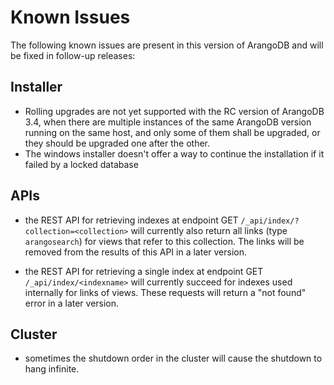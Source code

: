 Known Issues
============

The following known issues are present in this version of ArangoDB and will be fixed
in follow-up releases:

Installer
---------

* Rolling upgrades are not yet supported with the RC version of ArangoDB 3.4, when
  there are multiple instances of the same ArangoDB version running on the same host,
  and only some of them shall be upgraded, or they should be upgraded one after the
  other.
* The windows installer doesn't offer a way to continue the installation if it failed by a 
  locked database 

APIs
----

* the REST API for retrieving indexes at endpoint GET `/_api/index/?collection=<collection>` 
  will currently also return all links (type `arangosearch`) for views that refer to this 
  collection. The links will be removed from the results of this API in a later version.

* the REST API for retrieving a single index at endpoint GET `/_api/index/<indexname>` will 
  currently succeed for indexes used internally for links of views. These requests will 
  return a "not found" error in a later version.

Cluster
-------
* sometimes the shutdown order in the cluster will cause the shutdown to hang infinite.

